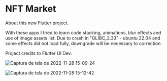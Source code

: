 # NFT Market

About this new Flutter project.

With these apps I tried to learn code stacking, animations, blur effects and use of image assets list. 
Due to crash in "GLIBC_2.33" - ubuntu 22.04 and some effects did not load fully, downgrade will be necessary to correction.

Project credits to Flutter UI Dev.


![Captura de tela de 2022-11-28 15-09-24](https://user-images.githubusercontent.com/116087297/204349925-6e7c34e9-f075-440c-a797-0c32f84b78f3.png)

![Captura de tela de 2022-11-28 15-12-42](https://user-images.githubusercontent.com/116087297/204350452-d3ec89b2-61b4-40f2-bd82-6bba893c3ec3.png)




